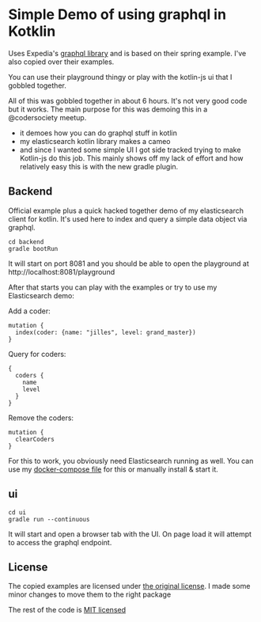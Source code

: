 # Simple Demo of using graphql in Kotklin 

Uses Expedia's [graphql library](https://github.com/ExpediaGroup/graphql-kotlin) and is based on their spring example. I've also copied over their examples.

You can use their playground thingy or play with the kotlin-js ui that I gobbled together.

All of this was gobbled together in about 6 hours. It's not very good code but it works. The main purpose for this was demoing this in a @codersociety meetup.

- it demoes how you can do graphql stuff in kotlin
- my elasticsearch kotlin library makes a cameo
- and since I wanted some simple UI I got side tracked trying to make Kotlin-js do this job. This mainly shows off my lack of effort and how relatively easy this is with the new gradle plugin.

## Backend

Official example plus a quick hacked together demo of my elasticsearch client for kotlin. It's used here to index and query a simple data object via graphql.

```
cd backend
gradle bootRun
```

It will start on port 8081 and you should be able to open the playground at http://localhost:8081/playground

After that starts you can play with the examples or try to use my Elasticsearch demo:

Add a coder:

```
mutation {
  index(coder: {name: "jilles", level: grand_master})
}
```

Query for coders:
```
{
  coders {
    name
    level
  }
}
```

Remove the coders:

```
mutation {
  clearCoders
}
```

For this to work, you obviously need Elasticsearch running as well. You can use my [docker-compose file](https://github.com/jillesvangurp/es-kotlin-wrapper-client/tree/master/es_kibana) for this or manually install & start it.

## ui

```
cd ui
gradle run --continuous
```

It will start and open a browser tab with the UI. On page load it will attempt to access the graphql endpoint.

## License

The copied examples are licensed under [the original license](https://github.com/ExpediaGroup/graphql-kotlin/blob/master/LICENSE). 
I made some minor changes to move them to the right package

The rest of the code is [MIT licensed](LICENSE)